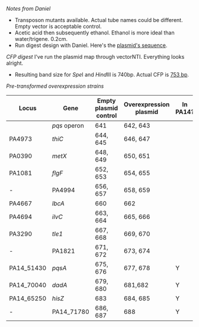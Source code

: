 *Notes from Daniel*
- Transposon mutants available. Actual tube names could be different. Empty vector is acceptable control.
- Acetic acid then subsequently ethanol. Ethanol is more ideal than water/trigene. 0.2cm.
- Run digest design with Daniel. Here's the [plasmid's sequence](https://www.ncbi.nlm.nih.gov/nuccore/JX560404).

*CFP digest*
I've run the plasmid map through vectorNTI. Everything looks alright.
- Resulting band size for *Spe*I and *Hind*III is 740bp. Actual CFP is [753 bp](https://www.ncbi.nlm.nih.gov/nuccore/JX472997).

*Pre-transformed overexpression strains*

| Locus      | Gene         | Empty plasmid control | Overexpression plasmid | In PA14? |
| ---------- | ------------ | --------------------- | ---------------------- | -------- |
|            | *pqs* operon | 641                   | 642, 643               |          |
| PA4973     | *thiC*       | 644, 645              | 646, 647               |          |
| PA0390     | *metX*       | 648, 649              | 650, 651               |          |
| PA1081     | *flgF*       | 652, 653              | 654, 655               |          |
| -          | PA4994       | 656, 657              | 658, 659               |          |
| PA4667     | *lbcA*       | 660                   | 662                    |          |
| PA4694     | *ilvC*       | 663, 664              | 665, 666               |          |
| PA3290     | *tle1*       | 667, 668              | 669, 670               |          |
| -          | PA1821       | 671, 672              | 673, 674               |          |
| PA14_51430 | *pqsA*       | 675, 676              | 677, 678               | Y        |
| PA14_70040 | *dadA*       | 679, 680              | 681,682                | Y        |
| PA14_65250 | *hisZ*       | 683                   | 684, 685               | Y        |
| -          | PA14_71780   | 686, 687              | 688                    | Y        |

